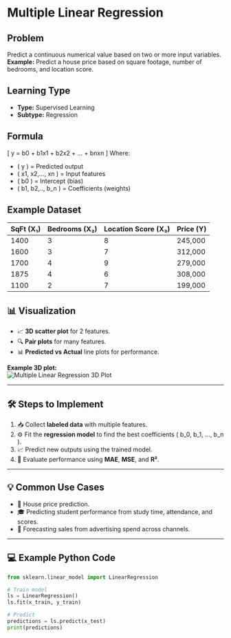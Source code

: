 # Multiple Linear Regression

## Problem
Predict a continuous numerical value based on two or more input variables.  
**Example:** Predict a house price based on square footage, number of bedrooms, and location score.

## Learning Type
- **Type:** Supervised Learning  
- **Subtype:** Regression

## Formula
\[
y = b0 + b1x1 + b2x2 + ... + bnxn
\]
Where:  
- \( y \) = Predicted output  
- \( x1, x2,..., xn \) = Input features  
- \( b0 \) = Intercept (bias)  
- \( b1, b2,.., b_n \) = Coefficients (weights)

## Example Dataset

| SqFt (X₁) | Bedrooms (X₂) | Location Score (X₃) | Price (Y)   |
|-----------|---------------|---------------------|-------------|
| 1400      | 3             | 8                   | 245,000     |
| 1600      | 3             | 7                   | 312,000     |
| 1700      | 4             | 9                   | 279,000     |
| 1875      | 4             | 6                   | 308,000     |
| 1100      | 2             | 7                   | 199,000     |

## 📊 Visualization
- 📈 **3D scatter plot** for 2 features.  
- 🔍 **Pair plots** for many features.  
- 📊 **Predicted vs Actual** line plots for performance.

**Example 3D plot:**  
![Multiple Linear Regression 3D Plot](https://github.com/user-attachments/assets/f92bd1b3-9bd5-4519-9141-daf94aefba52)


---

## 🛠 Steps to Implement
1. 📥 Collect **labeled data** with multiple features.
2. ⚙️ Fit the **regression model** to find the best coefficients \( b_0, b_1, ..., b_n \).
3. 📈 Predict new outputs using the trained model.
4. 📏 Evaluate performance using **MAE**, **MSE**, and **R²**.

---

## 💡 Common Use Cases
- 🏡 House price prediction.  
- 🎓 Predicting student performance from study time, attendance, and scores.  
- 🛒 Forecasting sales from advertising spend across channels.  

---

## 💻 Example Python Code
```python
from sklearn.linear_model import LinearRegression

# Train model
ls = LinearRegression()
ls.fit(x_train, y_train)

# Predict
predictions = ls.predict(x_test)
print(predictions)
